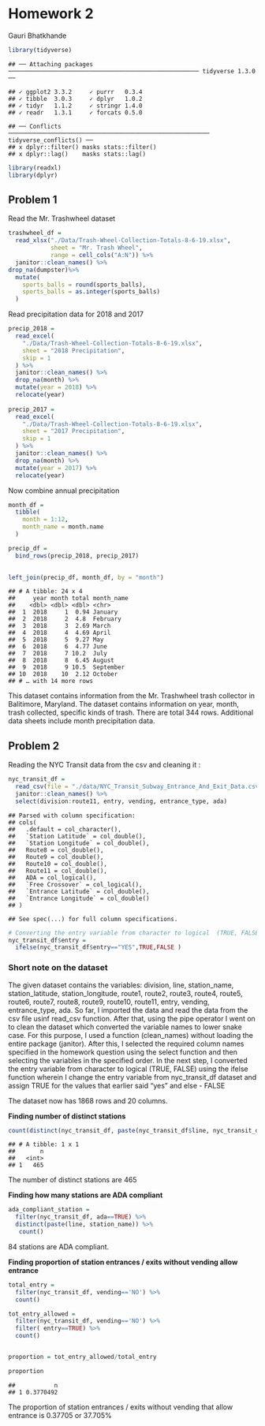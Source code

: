 Homework 2
================
Gauri Bhatkhande

``` r
library(tidyverse)
```

    ## ── Attaching packages ────────────────────────────────────────────────────── tidyverse 1.3.0 ──

    ## ✓ ggplot2 3.3.2     ✓ purrr   0.3.4
    ## ✓ tibble  3.0.3     ✓ dplyr   1.0.2
    ## ✓ tidyr   1.1.2     ✓ stringr 1.4.0
    ## ✓ readr   1.3.1     ✓ forcats 0.5.0

    ## ── Conflicts ───────────────────────────────────────────────────────── tidyverse_conflicts() ──
    ## x dplyr::filter() masks stats::filter()
    ## x dplyr::lag()    masks stats::lag()

``` r
library(readxl)
library(dplyr)
```

## Problem 1

Read the Mr. Trashwheel dataset

``` r
trashwheel_df = 
  read_xlsx("./Data/Trash-Wheel-Collection-Totals-8-6-19.xlsx",
            sheet = "Mr. Trash Wheel",
            range = cell_cols("A:N")) %>%
  janitor::clean_names() %>%
drop_na(dumpster)%>%
  mutate(
    sports_balls = round(sports_balls),
    sports_balls = as.integer(sports_balls)
  )
```

Read precipitation data for 2018 and 2017

``` r
precip_2018 = 
  read_excel(
    "./Data/Trash-Wheel-Collection-Totals-8-6-19.xlsx",
    sheet = "2018 Precipitation",
    skip = 1
  ) %>%
  janitor::clean_names() %>%
  drop_na(month) %>%
  mutate(year = 2018) %>%
  relocate(year)
  
precip_2017 = 
  read_excel(
    "./Data/Trash-Wheel-Collection-Totals-8-6-19.xlsx",
    sheet = "2017 Precipitation",
    skip = 1
  ) %>%
  janitor::clean_names() %>%
  drop_na(month) %>%
  mutate(year = 2017) %>%
  relocate(year)
```

Now combine annual precipitation

``` r
month_df = 
  tibble(
    month = 1:12,
    month_name = month.name
  )

precip_df =
  bind_rows(precip_2018, precip_2017)
  

left_join(precip_df, month_df, by = "month")
```

    ## # A tibble: 24 x 4
    ##     year month total month_name
    ##    <dbl> <dbl> <dbl> <chr>     
    ##  1  2018     1  0.94 January   
    ##  2  2018     2  4.8  February  
    ##  3  2018     3  2.69 March     
    ##  4  2018     4  4.69 April     
    ##  5  2018     5  9.27 May       
    ##  6  2018     6  4.77 June      
    ##  7  2018     7 10.2  July      
    ##  8  2018     8  6.45 August    
    ##  9  2018     9 10.5  September 
    ## 10  2018    10  2.12 October   
    ## # … with 14 more rows

This dataset contains information from the Mr. Trashwheel trash
collector in Balitimore, Maryland. The dataset contains information on
year, month, trash collected, specific kinds of trash. There are total
344 rows. Additional data sheets include month precipitation data.

## Problem 2

Reading the NYC Transit data from the csv and cleaning it :

``` r
nyc_transit_df =
  read_csv(file = "./data/NYC_Transit_Subway_Entrance_And_Exit_Data.csv") %>%
  janitor::clean_names() %>%
  select(division:route11, entry, vending, entrance_type, ada)
```

    ## Parsed with column specification:
    ## cols(
    ##   .default = col_character(),
    ##   `Station Latitude` = col_double(),
    ##   `Station Longitude` = col_double(),
    ##   Route8 = col_double(),
    ##   Route9 = col_double(),
    ##   Route10 = col_double(),
    ##   Route11 = col_double(),
    ##   ADA = col_logical(),
    ##   `Free Crossover` = col_logical(),
    ##   `Entrance Latitude` = col_double(),
    ##   `Entrance Longitude` = col_double()
    ## )

    ## See spec(...) for full column specifications.

``` r
# Converting the entry variable from character to logical  (TRUE, FALSE)
nyc_transit_df$entry =
  ifelse(nyc_transit_df$entry=="YES",TRUE,FALSE )
```

### Short note on the dataset

The given dataset contains the variables: division, line, station\_name,
station\_latitude, station\_longitude, route1, route2, route3, route4,
route5, route6, route7, route8, route9, route10, route11, entry,
vending, entrance\_type, ada. So far, I imported the data and read the
data from the csv file usinf read\_csv function. After that, using the
pipe operator I went on to clean the dataset which converted the
variable names to lower snake case. For this purpose, I used a function
(clean\_names) without loading the entire package (janitor). After this,
I selected the required column names specified in the homework question
using the select function and then selecting the variables in the
specified order. In the next step, I converted the entry variable from
character to logical (TRUE, FALSE) using the ifelse function wherein I
change the entry variable from nyc\_transit\_df dataset and assign TRUE
for the values that earlier said “yes” and else - FALSE

The dataset now has 1868 rows and 20 columns.

**Finding number of distinct stations**

``` r
count(distinct(nyc_transit_df, paste(nyc_transit_df$line, nyc_transit_df$station_name)))
```

    ## # A tibble: 1 x 1
    ##       n
    ##   <int>
    ## 1   465

The number of distinct stations are 465

**Finding how many stations are ADA compliant**

``` r
ada_compliant_station = 
  filter(nyc_transit_df, ada==TRUE) %>%
  distinct(paste(line, station_name)) %>%
   count()
```

84 stations are ADA compliant.

**Finding proportion of station entrances / exits without vending allow
entrance**

``` r
total_entry =
  filter(nyc_transit_df, vending=='NO') %>%
  count()

tot_entry_allowed = 
  filter(nyc_transit_df, vending=='NO') %>%
  filter( entry==TRUE) %>%
  count()


proportion = tot_entry_allowed/total_entry

proportion
```

    ##           n
    ## 1 0.3770492

The proportion of station entrances / exits without vending that allow
entrance is 0.37705 or 37.705%
